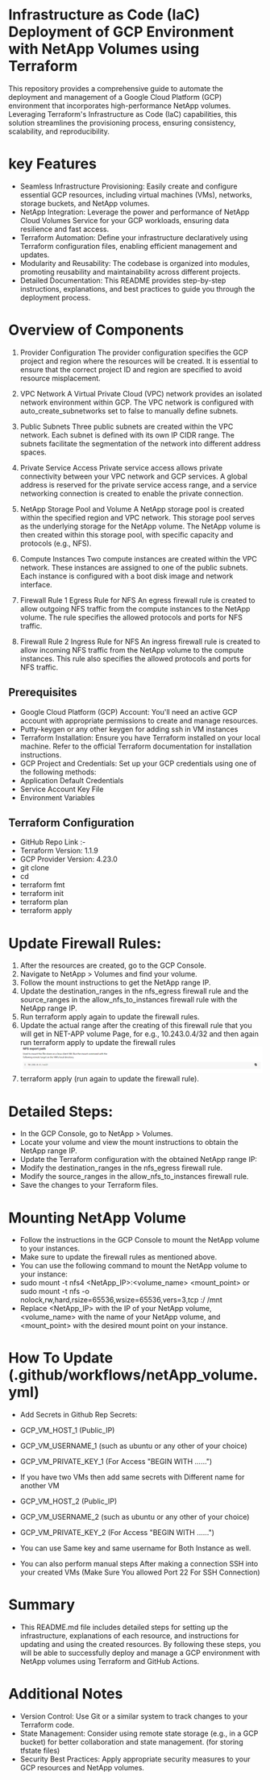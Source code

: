 # Infrastructure as Code (IaC) Deployment of GCP Environment with NetApp Volumes using Terraform
This repository provides a comprehensive guide to automate the deployment and management of a Google Cloud Platform (GCP) environment that incorporates high-performance NetApp volumes. Leveraging Terraform's Infrastructure as Code (IaC) capabilities, this solution streamlines the provisioning process, ensuring consistency, scalability, and reproducibility.

# key Features 
- Seamless Infrastructure Provisioning: Easily create and configure essential GCP resources, including virtual machines (VMs), networks, storage buckets, and NetApp volumes.
- NetApp Integration: Leverage the power and performance of NetApp Cloud Volumes Service for your GCP workloads, ensuring data resilience and fast access.
- Terraform Automation: Define your infrastructure declaratively using Terraform configuration files, enabling efficient management and updates.
- Modularity and Reusability: The codebase is organized into modules, promoting reusability and maintainability across different projects.
- Detailed Documentation: This README provides step-by-step instructions, explanations, and best practices to guide you through the deployment process.

# Overview of Components
1. Provider Configuration
The provider configuration specifies the GCP project and region where the resources will be created. It is essential to ensure that the correct project ID and region are specified to avoid resource misplacement.

2. VPC Network
A Virtual Private Cloud (VPC) network provides an isolated network environment within GCP. The VPC network is configured with auto_create_subnetworks set to false to manually define subnets.

3. Public Subnets
Three public subnets are created within the VPC network. Each subnet is defined with its own IP CIDR range. The subnets facilitate the segmentation of the network into different address spaces.

4. Private Service Access
Private service access allows private connectivity between your VPC network and GCP services. A global address is reserved for the private service access range, and a service networking connection is created to enable the private connection. 

5. NetApp Storage Pool and Volume
A NetApp storage pool is created within the specified region and VPC network. This storage pool serves as the underlying storage for the NetApp volume. The NetApp volume is then created within this storage pool, with specific capacity and protocols (e.g., NFS).

6. Compute Instances
Two compute instances are created within the VPC network. These instances are assigned to one of the public subnets. Each instance is configured with a boot disk image and network interface.

7. Firewall Rule 1
Egress Rule for NFS
An egress firewall rule is created to allow outgoing NFS traffic from the compute instances to the NetApp volume. The rule specifies the allowed protocols and ports for NFS traffic.

8. Firewall Rule 2
Ingress Rule for NFS
An ingress firewall rule is created to allow incoming NFS traffic from the NetApp volume to the compute instances. This rule also specifies the allowed protocols and ports for NFS traffic.

## Prerequisites
- Google Cloud Platform (GCP) Account: You'll need an active GCP account with appropriate permissions to create and manage resources.
- Putty-keygen or any other keygen for adding ssh in VM instances
- Terraform Installation: Ensure you have Terraform installed on your local machine. Refer to the official Terraform documentation for installation instructions.
- GCP Project and Credentials: Set up your GCP credentials using one of the following methods:
- Application Default Credentials
- Service Account Key File
- Environment Variables

## Terraform Configuration
- GitHub Repo Link :- 
- Terraform Version: 1.1.9
- GCP Provider Version: 4.23.0
- git clone 
- cd 
- terraform fmt
- terraform init
- terraform plan    
- terraform apply

# Update Firewall Rules:

1. After the resources are created, go to the GCP Console.
2. Navigate to NetApp > Volumes and find your volume.
3. Follow the mount instructions to get the NetApp range IP.
4. Update the destination_ranges in the nfs_egress firewall rule and the source_ranges in the allow_nfs_to_instances firewall rule with the NetApp range IP.
5. Run terraform apply again to update the firewall rules.
6. Update the actual range after the creating of this firewall rule that you will get in NET-APP volume Page, for e.g., 10.243.0.4/32 and then again run terraform apply to update the firewall rules 
![alt text](image.png) 
7. terraform apply (run again to update the firewall rule).

# Detailed Steps:
- In the GCP Console, go to NetApp > Volumes.
- Locate your volume and view the mount instructions to obtain the NetApp range IP.
- Update the Terraform configuration with the obtained NetApp range IP:
- Modify the destination_ranges in the nfs_egress firewall rule.
- Modify the source_ranges in the allow_nfs_to_instances firewall rule.
- Save the changes to your Terraform files.

# Mounting NetApp Volume

- Follow the instructions in the GCP Console to mount the NetApp volume to your instances.
- Make sure to update the firewall rules as mentioned above.
- You can use the following command to mount the NetApp volume to your instance:
- sudo mount -t nfs4 <NetApp_IP>:<volume_name> <mount_point> or sudo mount -t nfs -o nolock,rw,hard,rsize=65536,wsize=65536,vers=3,tcp <NetApp-IP>:/<share-name> /mnt
- Replace <NetApp_IP> with the IP of your NetApp volume, <volume_name> with the name of your NetApp volume, and <mount_point> with the desired mount point on your instance.

# How To Update (.github/workflows/netApp_volume.yml)
- Add Secrets in Github Rep Secrets:
- GCP_VM_HOST_1 (Public_IP)
- GCP_VM_USERNAME_1 (such as ubuntu or any other of your choice)
- GCP_VM_PRIVATE_KEY_1 (For Access "BEGIN WITH ......")

- If you have two VMs then add same secrets with Different name for another VM
- GCP_VM_HOST_2 (Public_IP)
- GCP_VM_USERNAME_2 (such as ubuntu or any other of your choice)
- GCP_VM_PRIVATE_KEY_2 (For Access "BEGIN WITH ......")

- You can use Same key and same username for Both Instance as well.
- You can also perform manual steps After making a connection SSH into your created VMs (Make Sure You allowed Port 22 For SSH Connection)

# Summary
- This README.md file includes detailed steps for setting up the infrastructure, explanations of each resource, and instructions for updating and using the created resources. By following these steps, you will be able to successfully deploy and manage a GCP environment with NetApp volumes using Terraform and GitHub Actions.

# Additional Notes
- Version Control: Use Git or a similar system to track changes to your Terraform code.
- State Management: Consider using remote state storage (e.g., in a GCP bucket) for better collaboration and state management. (for storing tfstate files) 
- Security Best Practices: Apply appropriate security measures to your GCP resources and NetApp volumes.
